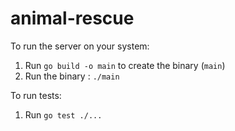 # animal-rescue

To run the server on your system:

1. Run `go build -o main` to create the binary (`main`)
2. Run the binary : `./main`

To run tests:

1. Run `go test ./...`
